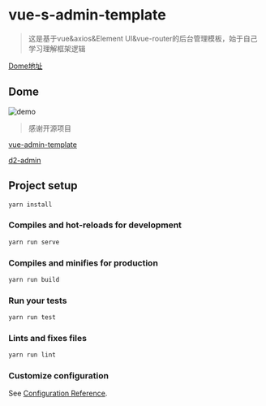 # vue-s-admin-template

>这是基于vue&axios&Element UI&vue-router的后台管理模板，始于自己学习理解框架逻辑

[Dome地址](https://piccoloyu.github.io/vue-s-admin/)

## Dome

![demo](https://piccoloyu.github.io/vue-s-admin/img/dome.gif)

>感谢开源项目

[vue-admin-template](https://github.com/PanJiaChen/vue-admin-template)

[d2-admin](https://github.com/d2-projects/d2-admin)


## Project setup

```javascript
yarn install
```

### Compiles and hot-reloads for development

```javascript
yarn run serve
```

### Compiles and minifies for production

```javascript
yarn run build
```

### Run your tests

```javascript
yarn run test
```

### Lints and fixes files

```javascript
yarn run lint
```

### Customize configuration

See [Configuration Reference](https://cli.vuejs.org/config/).
